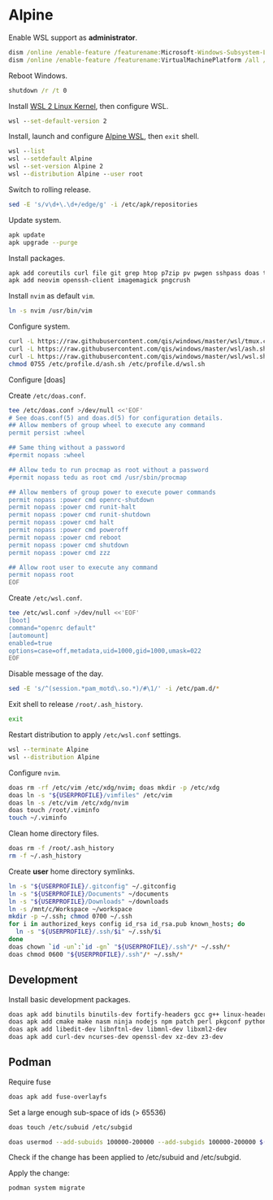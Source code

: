 # Alpine
Enable WSL support as **administrator**.

```cmd
dism /online /enable-feature /featurename:Microsoft-Windows-Subsystem-Linux /all /norestart
dism /online /enable-feature /featurename:VirtualMachinePlatform /all /norestart
```

Reboot Windows.

```cmd
shutdown /r /t 0
```

Install [WSL 2 Linux Kernel](https://aka.ms/wsl2kernel), then configure WSL.

```cmd
wsl --set-default-version 2
```

Install, launch and configure [Alpine WSL](https://aka.ms/wslstore), then `exit` shell.

```cmd
wsl --list
wsl --setdefault Alpine
wsl --set-version Alpine 2
wsl --distribution Alpine --user root
```

Switch to rolling release.

```sh
sed -E 's/v\d+\.\d+/edge/g' -i /etc/apk/repositories
```

Update system.

```sh
apk update
apk upgrade --purge
```

Install packages.

```sh
apk add coreutils curl file git grep htop p7zip pv pwgen sshpass doas tmux tree tzdata wipe
apk add neovim openssh-client imagemagick pngcrush
```

Install `nvim` as default `vim`.

```sh
ln -s nvim /usr/bin/vim
```

Configure system.

```sh
curl -L https://raw.githubusercontent.com/qis/windows/master/wsl/tmux.conf -o /etc/tmux.conf
curl -L https://raw.githubusercontent.com/qis/windows/master/wsl/ash.sh -o /etc/profile.d/ash.sh
curl -L https://raw.githubusercontent.com/qis/windows/master/wsl/wsl.sh -o /etc/profile.d/wsl.sh
chmod 0755 /etc/profile.d/ash.sh /etc/profile.d/wsl.sh
```

Configure [doas]

Create `/etc/doas.conf`.

```sh
tee /etc/doas.conf >/dev/null <<'EOF'
# See doas.conf(5) and doas.d(5) for configuration details.
## Allow members of group wheel to execute any command
permit persist :wheel

## Same thing without a password
#permit nopass :wheel

## Allow tedu to run procmap as root without a password
#permit nopass tedu as root cmd /usr/sbin/procmap

## Allow members of group power to execute power commands
permit nopass :power cmd openrc-shutdown
permit nopass :power cmd runit-halt
permit nopass :power cmd runit-shutdown
permit nopass :power cmd halt
permit nopass :power cmd poweroff
permit nopass :power cmd reboot
permit nopass :power cmd shutdown
permit nopass :power cmd zzz

## Allow root user to execute any command
permit nopass root
EOF
```

Create `/etc/wsl.conf`.

```sh
tee /etc/wsl.conf >/dev/null <<'EOF'
[boot]
command="openrc default"
[automount]
enabled=true
options=case=off,metadata,uid=1000,gid=1000,umask=022
EOF
```

Disable message of the day.

```sh
sed -E 's/^(session.*pam_motd\.so.*)/#\1/' -i /etc/pam.d/*
```

Exit shell to release `/root/.ash_history`.

```sh
exit
```

Restart distribution to apply `/etc/wsl.conf` settings.

```cmd
wsl --terminate Alpine
wsl --distribution Alpine
```

Configure `nvim`.

```sh
doas rm -rf /etc/vim /etc/xdg/nvim; doas mkdir -p /etc/xdg
doas ln -s "${USERPROFILE}/vimfiles" /etc/vim
doas ln -s /etc/vim /etc/xdg/nvim
doas touch /root/.viminfo
touch ~/.viminfo
```

Clean home directory files.

```sh
doas rm -f /root/.ash_history
rm -f ~/.ash_history
```

Create **user** home directory symlinks.

```sh
ln -s "${USERPROFILE}/.gitconfig" ~/.gitconfig
ln -s "${USERPROFILE}/Documents" ~/documents
ln -s "${USERPROFILE}/Downloads" ~/downloads
ln -s /mnt/c/Workspace ~/workspace
mkdir -p ~/.ssh; chmod 0700 ~/.ssh
for i in authorized_keys config id_rsa id_rsa.pub known_hosts; do
  ln -s "${USERPROFILE}/.ssh/$i" ~/.ssh/$i
done
doas chown `id -un`:`id -gn` "${USERPROFILE}/.ssh"/* ~/.ssh/*
doas chmod 0600 "${USERPROFILE}/.ssh"/* ~/.ssh/*
```

## Development
Install basic development packages.

```sh
doas apk add binutils binutils-dev fortify-headers gcc g++ linux-headers libc-dev
doas apk add cmake make nasm ninja nodejs npm patch perl pkgconf python3 py3-pip sqlite swig z3
doas apk add libedit-dev libnftnl-dev libmnl-dev libxml2-dev
doas apk add curl-dev ncurses-dev openssl-dev xz-dev z3-dev
```

## Podman

Require fuse

```sh
doas apk add fuse-overlayfs
```

Set a large enough sub-space of ids (> 65536)

```sh
doas touch /etc/subuid /etc/subgid
```

```sh
doas usermod --add-subuids 100000-200000 --add-subgids 100000-200000 $(id -un)
```

Check if the change has been applied to /etc/subuid and /etc/subgid.

Apply the change:

```sh
podman system migrate
```
